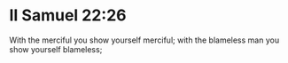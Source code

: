 # II Samuel 22:26

With the merciful you show yourself merciful; with the blameless man you show yourself blameless;
